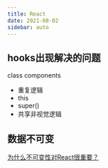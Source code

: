 ```yaml
---
title: React
date: 2021-08-02
sidebar: auto
---
```


## hooks出现解决的问题
class components 
- 重复逻辑
- this
- super()
- 共享非视觉逻辑

## 数据不可变
[为什么不可变性对React很重要？](https://python.freelycode.com/contribution/detail/179)